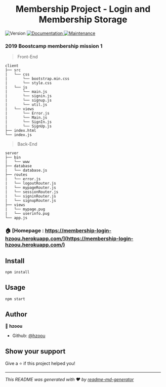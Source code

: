 <h1 align="center">Membership Project - Login and Membership Storage</h1>
<p>
  <img alt="Version" src="https://img.shields.io/badge/version-1.0.0-blue.svg?cacheSeconds=2592000" />
  <a href="https://github.com/hzoou/membership-login#readme">
    <img alt="Documentation" src="https://img.shields.io/badge/documentation-yes-brightgreen.svg" target="_blank" />
  </a>
  <a href="https://github.com/hzoou/membership-login/graphs/commit-activity">
    <img alt="Maintenance" src="https://img.shields.io/badge/Maintained%3F-yes-green.svg" target="_blank" />
  </a>
</p>

### 2019 Boostcamp membership mission 1
>
> Front-End
```
client
├── src
|   └── css
|       └── bootstrap.min.css
|       └── style.css
|   └── js
|       └── main.js
|       └── signin.js
|       └── signup.js
|       └── util.js
|   └── views
|       └── Error.js
|       └── Main.js
|       └── SignIn.js
|       └── SignUp.js
├── index.html
└── index.js
```
> Back-End
```
server
├── bin
|   └── www
├── database
|   └── database.js
├── routes
|   └── error.js
|   └── logoutRouter.js
|   └── mypageRouter.js
|   └── sessionRouter.js
|   └── signinRouter.js
|   └── signupRouter.js
├── views
|   └── mypage.pug
|   └── userinfo.pug
└── app.js
```

### 🏠 [Homepage : https://membership-login-hzoou.herokuapp.com/](https://membership-login-hzoou.herokuapp.com/)

## Install

```sh
npm install
```

## Usage

```sh
npm start
```

## Author

👤 **hzoou**

* Github: [@hzoou](https://github.com/hzoou)

## Show your support

Give a ⭐️ if this project helped you!

***
_This README was generated with ❤️ by [readme-md-generator](https://github.com/kefranabg/readme-md-generator)_